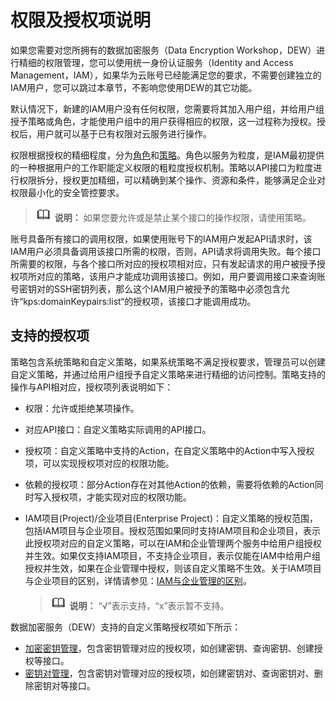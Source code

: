 # 权限及授权项说明<a name="dew_02_0308"></a>

如果您需要对您所拥有的数据加密服务（Data Encryption Workshop，DEW）进行精细的权限管理，您可以使用统一身份认证服务（Identity and Access Management，IAM），如果华为云账号已经能满足您的要求，不需要创建独立的IAM用户，您可以跳过本章节，不影响您使用DEW的其它功能。

默认情况下，新建的IAM用户没有任何权限，您需要将其加入用户组，并给用户组授予策略或角色，才能使用户组中的用户获得相应的权限，这一过程称为授权。授权后，用户就可以基于已有权限对云服务进行操作。

权限根据授权的精细程度，分为[角色](https://support.huaweicloud.com/usermanual-iam/iam_01_0601.html)和[策略](https://support.huaweicloud.com/usermanual-iam/iam_01_0017.html)。角色以服务为粒度，是IAM最初提供的一种根据用户的工作职能定义权限的粗粒度授权机制。策略以API接口为粒度进行权限拆分，授权更加精细，可以精确到某个操作、资源和条件，能够满足企业对权限最小化的安全管控要求。

>![](public_sys-resources/icon-note.gif) **说明：** 
>如果您要允许或是禁止某个接口的操作权限，请使用策略。

账号具备所有接口的调用权限，如果使用账号下的IAM用户发起API请求时，该IAM用户必须具备调用该接口所需的权限，否则，API请求将调用失败。每个接口所需要的权限，与各个接口所对应的授权项相对应，只有发起请求的用户被授予授权项所对应的策略，该用户才能成功调用该接口。例如，用户要调用接口来查询账号密钥对的SSH密钥列表，那么这个IAM用户被授予的策略中必须包含允许“kps:domainKeypairs:list“的授权项，该接口才能调用成功。

## 支持的授权项<a name="section677212217497"></a>

策略包含系统策略和自定义策略，如果系统策略不满足授权要求，管理员可以创建自定义策略，并通过给用户组授予自定义策略来进行精细的访问控制。策略支持的操作与API相对应，授权项列表说明如下：

-   权限：允许或拒绝某项操作。
-   对应API接口：自定义策略实际调用的API接口。
-   授权项：自定义策略中支持的Action，在自定义策略中的Action中写入授权项，可以实现授权项对应的权限功能。
-   依赖的授权项：部分Action存在对其他Action的依赖，需要将依赖的Action同时写入授权项，才能实现对应的权限功能。
-   IAM项目\(Project\)/企业项目\(Enterprise Project\)：自定义策略的授权范围，包括IAM项目与企业项目。授权范围如果同时支持IAM项目和企业项目，表示此授权项对应的自定义策略，可以在IAM和企业管理两个服务中给用户组授权并生效。如果仅支持IAM项目，不支持企业项目，表示仅能在IAM中给用户组授权并生效，如果在企业管理中授权，则该自定义策略不生效。关于IAM项目与企业项目的区别，详情请参见：[IAM与企业管理的区别](https://support.huaweicloud.com/iam_faq/iam_01_0101.html)。

    >![](public_sys-resources/icon-note.gif) **说明：** 
    >“√”表示支持，“x”表示暂不支持。


数据加密服务（DEW）支持的自定义策略授权项如下所示：

-   [加密密钥管理](加密密钥管理.md)，包含密钥管理对应的授权项，如创建密钥、查询密钥、创建授权等接口。
-   [密钥对管理](密钥对管理-0.md)，包含密钥对管理对应的授权项，如创建密钥对、查询密钥对、删除密钥对等接口。

